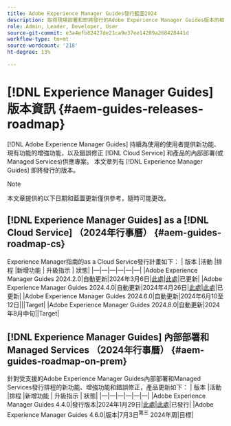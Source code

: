 ```yaml
---
title: Adobe Experience Manager Guides發行藍圖2024
description: 取得現場部署和即將發行的Adobe Experience Manager Guides版本的相關資訊，以及Adobe Experience Manager Guidesas a Cloud Service
role: Admin, Leader, Developer, User
source-git-commit: e3a4efb82427de21ca9e37ee14209a268428441d
workflow-type: tm+mt
source-wordcount: '218'
ht-degree: 13%

---
```


# [!DNL Experience Manager Guides] 版本資訊 {#aem-guides-releases-roadmap}

[!DNL Adobe Experience Manager Guides] 持續為使用的使用者提供新功能、現有功能的增強功能，以及錯誤修正 [!DNL Cloud Service] 和產品的內部部署(或Managed Services)供應專案。 本文章列有 [!DNL Experience Manager Guides] 即將發行的版本。

>[!NOTE]
>
>本文章提供的以下日期和藍圖更新僅供參考，隨時可能更改。

## [!DNL Experience Manager Guides] as a [!DNL Cloud Service] （2024年行事曆） {#aem-guides-roadmap-cs}

Experience Manager指南的as a Cloud Service發行計畫如下： | 版本 |活動 |排程 |新增功能 | 升級指示 | 狀態| |—|—|—|—|—|—| |Adobe Experience Manager Guides 2024.2.0|自動更新|2024年3月6日|[此處](whats-new-2024-2-0.md)|[此處](upgrade-instructions-2024-2-0.md)|已更新| |Adobe Experience Manager Guides 2024.4.0|自動更新|2024年4月26日|[此處](whats-new-2024-04-0.md)|[此處](upgrade-instructions-2024-04-0.md)|已更新| |Adobe Experience Manager Guides 2024.6.0|自動更新|2024年6月10至12日|||Target| |Adobe Experience Manager Guides 2024.8.0|自動更新|2024年8月中旬||Target|

## [!DNL Experience Manager Guides] 內部部署和Managed Services （2024年行事曆） {#aem-guides-roadmap-on-prem}

針對受支援的Adobe Experience Manager Guides內部部署和Managed Services發行排程的新功能、增強功能和錯誤修正，產品更新如下： | 版本 |活動 |排程 |新增功能 | 升級指示 | 狀態| |—|—|—|—|—|—| |Adobe Experience Manager Guides 4.4.0|發行版本|2024年1月29日|[此處](whats-new-4-4.md)|[此處](upgrade-instructions-4-4.md)|已發行| |Adobe Experience Manager Guides 4.6.0|版本|7月3日<sup>第三</sup> 2024年周|目標|



